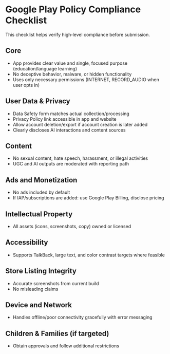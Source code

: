 # Google Play Policy Compliance Checklist

This checklist helps verify high‑level compliance before submission.

## Core
- App provides clear value and single, focused purpose (education/language learning)
- No deceptive behavior, malware, or hidden functionality
- Uses only necessary permissions (INTERNET, RECORD_AUDIO when user opts in)

## User Data & Privacy
- Data Safety form matches actual collection/processing
- Privacy Policy link accessible in app and website
- Allow account deletion/export if account creation is later added
- Clearly discloses AI interactions and content sources

## Content
- No sexual content, hate speech, harassment, or illegal activities
- UGC and AI outputs are moderated with reporting path

## Ads and Monetization
- No ads included by default
- If IAP/subscriptions are added: use Google Play Billing, disclose pricing

## Intellectual Property
- All assets (icons, screenshots, copy) owned or licensed

## Accessibility
- Supports TalkBack, large text, and color contrast targets where feasible

## Store Listing Integrity
- Accurate screenshots from current build
- No misleading claims

## Device and Network
- Handles offline/poor connectivity gracefully with error messaging

## Children & Families (if targeted)
- Obtain approvals and follow additional restrictions

